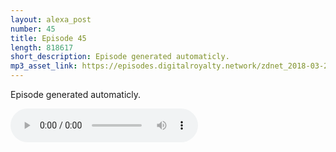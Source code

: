 ```yaml
---
layout: alexa_post
number: 45
title: Episode 45
length: 818617
short_description: Episode generated automaticly.
mp3_asset_link: https://episodes.digitalroyalty.network/zdnet_2018-03-28_01-00-08.mp3
---
```


Episode generated automaticly.

<audio controls>
    <source src="{{ page.mp3_asset_link }}" type="audio/mpeg">
</audio>